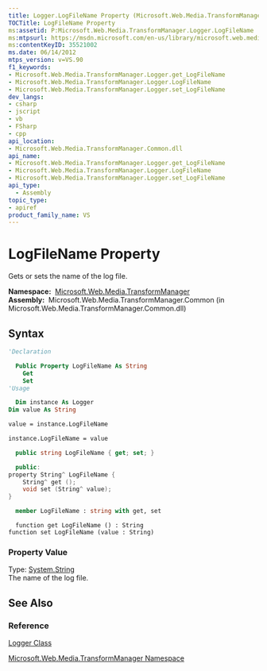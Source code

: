 ```yaml
---
title: Logger.LogFileName Property (Microsoft.Web.Media.TransformManager)
TOCTitle: LogFileName Property
ms:assetid: P:Microsoft.Web.Media.TransformManager.Logger.LogFileName
ms:mtpsurl: https://msdn.microsoft.com/en-us/library/microsoft.web.media.transformmanager.logger.logfilename(v=VS.90)
ms:contentKeyID: 35521002
ms.date: 06/14/2012
mtps_version: v=VS.90
f1_keywords:
- Microsoft.Web.Media.TransformManager.Logger.get_LogFileName
- Microsoft.Web.Media.TransformManager.Logger.LogFileName
- Microsoft.Web.Media.TransformManager.Logger.set_LogFileName
dev_langs:
- csharp
- jscript
- vb
- FSharp
- cpp
api_location:
- Microsoft.Web.Media.TransformManager.Common.dll
api_name:
- Microsoft.Web.Media.TransformManager.Logger.get_LogFileName
- Microsoft.Web.Media.TransformManager.Logger.LogFileName
- Microsoft.Web.Media.TransformManager.Logger.set_LogFileName
api_type:
  - Assembly
topic_type:
- apiref
product_family_name: VS
---
```


# LogFileName Property

Gets or sets the name of the log file.

**Namespace:**  [Microsoft.Web.Media.TransformManager](microsoft-web-media-transformmanager-namespace.md)  
**Assembly:**  Microsoft.Web.Media.TransformManager.Common (in Microsoft.Web.Media.TransformManager.Common.dll)

## Syntax

```vb
'Declaration

  Public Property LogFileName As String
    Get
    Set
'Usage

  Dim instance As Logger
Dim value As String

value = instance.LogFileName

instance.LogFileName = value
```

```csharp
  public string LogFileName { get; set; }
```

```cpp
  public:
property String^ LogFileName {
    String^ get ();
    void set (String^ value);
}
```

``` fsharp
  member LogFileName : string with get, set
```

```jscript
  function get LogFileName () : String
function set LogFileName (value : String)
```

### Property Value

Type: [System.String](https://msdn.microsoft.com/library/s1wwdcbf)  
The name of the log file.  

## See Also

### Reference

[Logger Class](logger-class-microsoft-web-media-transformmanager.md)

[Microsoft.Web.Media.TransformManager Namespace](microsoft-web-media-transformmanager-namespace.md)

